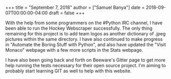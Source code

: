 +++
title = "September 7, 2018"
author = ["Samuel Banya"]
date = 2018-09-07T00:00:00-04:00
draft = false
+++

With the help from some programmers on the #Python IRC channel, I have been able to run the Hockey Webscraper
successfully. The only thing remaining for this project is to add team logos as another dictionary of .jpeg
pictures within the same directory. I have also continued to make progress in "Automate the Boring Stuff
with Python", and also have updated the "Visit Monaco" webpage with a few more scripts in the Stats webpage.

I have also been going back and forth on Beeware's Gitter page to get more help running the tests necessary
for their open source project. I'm aiming to probably start learning GIT as well to help with this website.